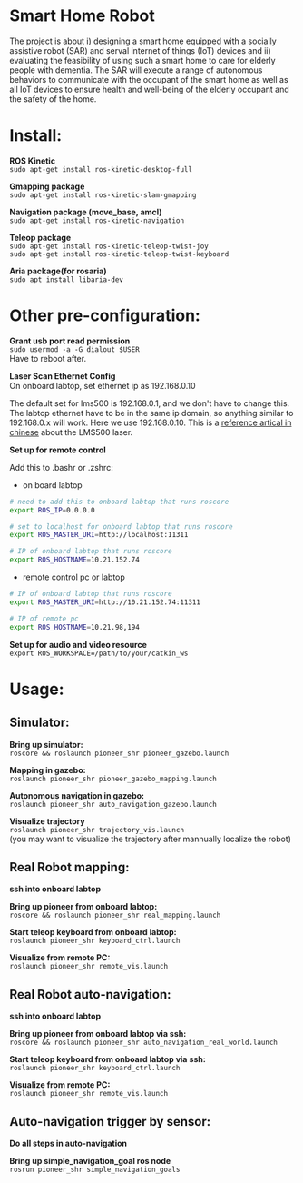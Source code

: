 # Smart Home Robot
The project is about i) designing a smart home equipped with a socially assistive robot (SAR) and serval
internet of things (IoT) devices and ii) evaluating the feasibility of using such a smart home to care for
elderly people with dementia. The SAR will execute a range of autonomous behaviors to communicate
with the occupant of the smart home as well as all IoT devices to ensure health and well-being of the
elderly occupant and the safety of the home. 

# Install:
**ROS Kinetic**  
`sudo apt-get install ros-kinetic-desktop-full`

**Gmapping package**  
`sudo apt-get install ros-kinetic-slam-gmapping`

**Navigation package (move_base, amcl)**  
`sudo apt-get install ros-kinetic-navigation`

**Teleop package**  
`sudo apt-get install ros-kinetic-teleop-twist-joy`  
`sudo apt-get install ros-kinetic-teleop-twist-keyboard` 


**Aria package(for rosaria)**  
`sudo apt install libaria-dev`

# Other pre-configuration:
**Grant usb port read permission**  
`sudo usermod -a -G dialout $USER`  
Have to reboot after.

**Laser Scan Ethernet Config**  
On onboard labtop, set ethernet ip as 192.168.0.10   

The default set for lms500 is 192.168.0.1, and we don't have to change this. The labtop ethernet have to be in the same ip domain, so anything similar to 192.168.0.x will work. Here we use 192.168.0.10.
 This is a [reference artical in chinese](https://blog.csdn.net/zhuoyueljl/article/details/75244563) about the LMS500 laser.

**Set up for remote control**  

Add this to .bashr or .zshrc:  
* on board labtop
```bash
# need to add this to onboard labtop that runs roscore
export ROS_IP=0.0.0.0

# set to localhost for onboard labtop that runs roscore
export ROS_MASTER_URI=http://localhost:11311

# IP of onboard labtop that runs roscore
export ROS_HOSTNAME=10.21.152.74
```

* remote control pc or labtop
```bash
# IP of onboard labtop that runs roscore
export ROS_MASTER_URI=http://10.21.152.74:11311

# IP of remote pc 
export ROS_HOSTNAME=10.21.98,194
```
**Set up for audio and video resource**  
`export ROS_WORKSPACE=/path/to/your/catkin_ws`  

# Usage:

## Simulator:
**Bring up simulator:**  
`roscore && roslaunch pioneer_shr pioneer_gazebo.launch`

**Mapping in gazebo:**  
`roslaunch pioneer_shr pioneer_gazebo_mapping.launch`

**Autonomous navigation in gazebo:**  
`roslaunch pioneer_shr auto_navigation_gazebo.launch`

**Visualize trajectory**    
`roslaunch pioneer_shr trajectory_vis.launch`  
(you may want to visualize the trajectory after mannually localize the robot)  

## Real Robot mapping:
**ssh into onboard labtop**

**Bring up pioneer from onboard labtop:**  
`roscore && roslaunch pioneer_shr real_mapping.launch`

**Start teleop keyboard from onboard labtop:**  
`roslaunch pioneer_shr keyboard_ctrl.launch`

**Visualize from remote PC:**  
`roslaunch pioneer_shr remote_vis.launch`

## Real Robot auto-navigation:
**ssh into onboard labtop**

**Bring up pioneer from onboard labtop via ssh:**  
`roscore && roslaunch pioneer_shr auto_navigation_real_world.launch`

**Start teleop keyboard from onboard labtop via ssh:**  
`roslaunch pioneer_shr keyboard_ctrl.launch`

**Visualize from remote PC:**  
`roslaunch pioneer_shr remote_vis.launch`

## Auto-navigation trigger by sensor:
**Do all steps in auto-navigation**

**Bring up simple_navigation_goal ros node**  
`rosrun pioneer_shr simple_navigation_goals`




